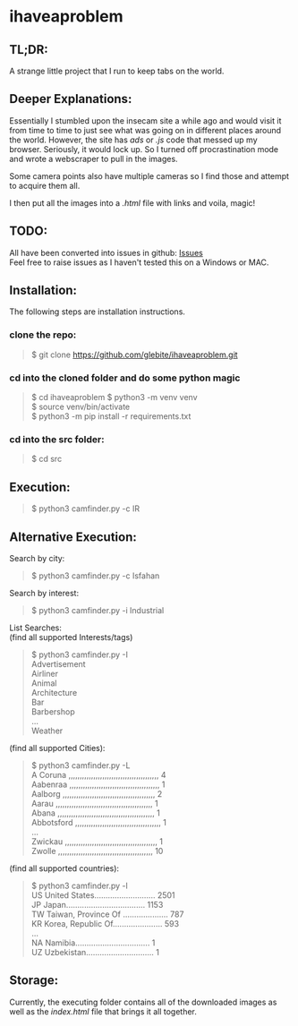 # ihaveaproblem
## TL;DR:
A strange little project that I run to keep tabs on the world.  

## Deeper Explanations:
Essentially I stumbled upon the insecam site a while ago and would visit it 
from time to time to just see what was going on in different places around
the world.  However, the site has _ads_ or _.js_ code that messed up my browser.
Seriously, it would lock up.  So I turned off procrastination mode and 
wrote a webscraper to pull in the images.  

Some camera points also have multiple cameras so I find those and attempt to
acquire them all.  

I then put all the images into a _.html_ file with links and voila, magic!  

## TODO:  

All have been converted into issues in github: [Issues](https://github.com/glebite/ihaveaproblem/issues)  
Feel free to raise issues as I haven't tested this on a Windows or MAC.  

## Installation:  
The following steps are installation instructions.  

### clone the repo:  
> $ git clone https://github.com/glebite/ihaveaproblem.git  

### cd into the cloned folder and do some python magic  
> $ cd ihaveaproblem
> $ python3 -m venv venv  
> $ source venv/bin/activate  
> $ python3 -m pip install -r requirements.txt  

### cd into the src folder:
> $ cd src

## Execution:  
> $ python3 camfinder.py -c IR  
	
## Alternative Execution:
Search by city:  
> $ python3 camfinder.py -c Isfahan  

Search by interest:  
> $ python3 camfinder.py -i Industrial  

List Searches:  
(find all supported Interests/tags)  
> $ python3 camfinder.py -I  
> Advertisement  
> Airliner  
> Animal  
> Architecture  
> Bar  
> Barbershop  
> ...  
> Weather  

(find all supported Cities):  
> $ python3 camfinder.py -L  
>  A Coruna ,,,,,,,,,,,,,,,,,,,,,,,,,,,,,,,,,,,,,,,,  4  
>  Aabenraa ,,,,,,,,,,,,,,,,,,,,,,,,,,,,,,,,,,,,,,,,  1  
>  Aalborg ,,,,,,,,,,,,,,,,,,,,,,,,,,,,,,,,,,,,,,,,,  2  
>  Aarau ,,,,,,,,,,,,,,,,,,,,,,,,,,,,,,,,,,,,,,,,,,,  1  
>  Abana ,,,,,,,,,,,,,,,,,,,,,,,,,,,,,,,,,,,,,,,,,,,  1  
>  Abbotsford ,,,,,,,,,,,,,,,,,,,,,,,,,,,,,,,,,,,,,,  1  
> ...  
>  Zwickau ,,,,,,,,,,,,,,,,,,,,,,,,,,,,,,,,,,,,,,,,,  1   
>  Zwolle ,,,,,,,,,,,,,,,,,,,,,,,,,,,,,,,,,,,,,,,,,,  10  

(find all supported countries):  
> $ python3 camfinder.py -l  
> US United States........................... 2501  
> JP Japan................................... 1153  
> TW Taiwan, Province Of .................... 787  
> KR Korea, Republic Of...................... 593  
> ...  
> NA Namibia................................. 1  
> UZ Uzbekistan.............................. 1  


## Storage:  
Currently, the executing folder contains all of the downloaded images as 
well as the _index.html_ file that brings it all together.


